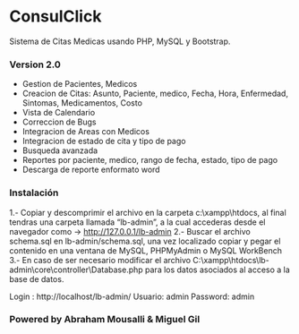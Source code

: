 # ConsulClick
Sistema de Citas Medicas usando PHP, MySQL y Bootstrap.

### Version 2.0

- Gestion de Pacientes, Medicos
- Creacion de Citas: Asunto, Paciente, medico, Fecha, Hora, Enfermedad, Sintomas, Medicamentos, Costo
- Vista de Calendario
- Correccion de Bugs
- Integracion de Areas con Medicos
- Integracion de estado de cita y tipo de pago
- Busqueda avanzada
- Reportes por paciente, medico, rango de fecha, estado, tipo de pago
- Descarga de reporte enformato word

### Instalación

1.- Copiar y descomprimir el archivo en la carpeta c:\xampp\htdocs, al final tendras una carpeta llamada “lb-admin”, a la cual accederas desde el navegador como -> http://127.0.0.1/lb-admin
2.- Buscar el archivo schema.sql en lb-admin/schema.sql, una vez localizado copiar y pegar el contenido en una ventana de MySQL, PHPMyAdmin o MySQL WorkBench
3.- En caso de ser necesario modificar el archivo C:\xampp\htdocs\lb-admin\core\controller\Database.php para los datos asociados al acceso a la base de datos.

Login : http://localhost/lb-admin/
Usuario: admin
Password: admin

### Powered by Abraham Mousalli & Miguel Gil
